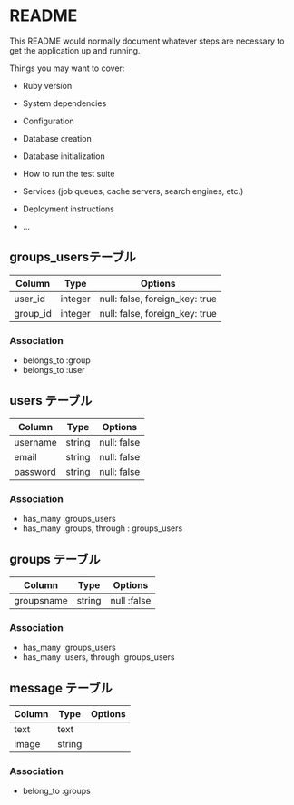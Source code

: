# README

This README would normally document whatever steps are necessary to get the
application up and running.

Things you may want to cover:

* Ruby version

* System dependencies

* Configuration

* Database creation

* Database initialization

* How to run the test suite

* Services (job queues, cache servers, search engines, etc.)

* Deployment instructions

* ...


## groups_usersテーブル

|Column|Type|Options|
|------|----|-------|
|user_id|integer|null: false, foreign_key: true|
|group_id|integer|null: false, foreign_key: true|

### Association
- belongs_to :group
- belongs_to :user

## users テーブル

|Column|Type|Options|
|------|----|-------|
|username|string|null: false|
|email|string|null: false|
|password|string|null: false|

### Association
- has_many :groups_users
- has_many :groups, through : groups_users

## groups テーブル
|Column|Type|Options|
|------|----|-------|
|groupsname|string|null :false|

### Association
- has_many :groups_users
- has_many :users, through :groups_users

## message テーブル
|Column|Type|Options|
|------|----|-------|
|text|text||
|image|string||

### Association
- belong_to :groups
